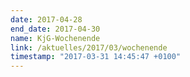 ```yaml
---
date: 2017-04-28
end_date: 2017-04-30
name: KjG-Wochenende
link: /aktuelles/2017/03/wochenende
timestamp: "2017-03-31 14:45:47 +0100"
---
```

